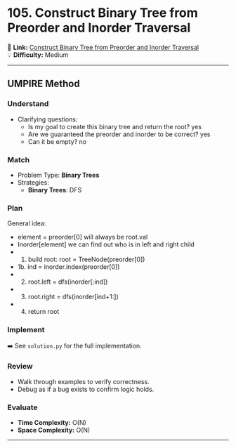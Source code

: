# 105. Construct Binary Tree from Preorder and Inorder Traversal

🔗 **Link:** [Construct Binary Tree from Preorder and Inorder Traversal](https://leetcode.com/problems/construct-binary-tree-from-preorder-and-inorder-traversal/description/)  
💡 **Difficulty:** Medium

---


## UMPIRE Method

### Understand
- Clarifying questions:
  - Is my goal to create this binary tree and return the root? yes
  - Are we guaranteed the preorder and inorder to be correct? yes 
  - Can it be empty? no

### Match
- Problem Type: **Binary Trees**  
- Strategies:
  - **Binary Trees**: DFS

### Plan
General idea:  
- element = preorder[0] will always be root.val
- Inorder[element] we can find out who is in left and right child
- 1. build root: root = TreeNode(preorder[0])
- 1b. ind = inorder.index(preorder[0])
- 2. root.left = dfs(inorder[:ind])
- 3. root.right = dfs(inorder[ind+1:])
- 4. return root

### Implement
➡️ See `solution.py` for the full implementation.  

### Review
- Walk through examples to verify correctness.  
- Debug as if a bug exists to confirm logic holds.  

### Evaluate
- **Time Complexity:** O(N)  
- **Space Complexity:** O(N)  
---


